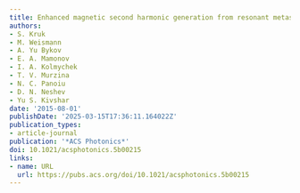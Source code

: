 ```yaml
---
title: Enhanced magnetic second harmonic generation from resonant metasurfaces
authors:
- S. Kruk
- M. Weismann
- A. Yu Bykov
- E. A. Mamonov
- I. A. Kolmychek
- T. V. Murzina
- N. C. Panoiu
- D. N. Neshev
- Yu S. Kivshar
date: '2015-08-01'
publishDate: '2025-03-15T17:36:11.164022Z'
publication_types:
- article-journal
publication: '*ACS Photonics*'
doi: 10.1021/acsphotonics.5b00215
links:
- name: URL
  url: https://pubs.acs.org/doi/10.1021/acsphotonics.5b00215
---
```

